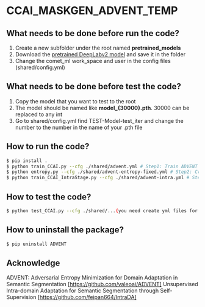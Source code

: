# CCAI_MASKGEN_ADVENT_TEMP
## What needs to be done before run the code?
1. Create a new subfolder under the root named **pretrained_models**  
2. Download the [pretrained DeepLabv2 model](https://github.com/valeoai/ADVENT/releases/download/v0.1/DeepLab_resnet_pretrained_imagenet.pth) and save it in the folder  
3. Change the comet_ml work_space and user in the config files (shared/config.yml)  
## What needs to be done before test the code?
1. Copy the model that you want to test to the root
2. The model should be named like **model_{30000}.pth**. 30000 can be replaced to any int
3. Go to shared/config.yml find TEST-Model-test_iter and change the number to the number in the name of your .pth file

## How to run the code?
```bash
$ pip install .
$ python train_CCAI.py --cfg ./shared/advent.yml # Step1: Train ADVENT from deeplabv2 pretrained model
$ python entropy.py --cfg ./shared/advent-entropy-fixed.yml # Step2: Creating the entropy map rank
$ python train_CCAI_IntraStage.py --cfg ./shared/advent-intra.yml # Step3: Continue to train with IntraDA
```
## How to test the code?
```bash
$ python test_CCAI.py --cfg ./shared/...(you need create yml files for tests)
```
## How to uninstall the package?
```bash
$ pip uninstall ADVENT
```
## Acknowledge
ADVENT: Adversarial Entropy Minimization for Domain Adaptation in Semantic Segmentation [https://github.com/valeoai/ADVENT]
Unsupervised Intra-domain Adaptation for Semantic Segmentation through Self-Supervision [https://github.com/feipan664/IntraDA]
